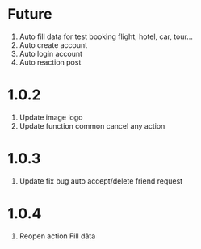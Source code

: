 # Future

1. Auto fill data for test booking flight, hotel, car, tour...
2. Auto create account
3. Auto login account
4. Auto reaction post

# 1.0.2
1. Update image logo
2. Update function common cancel any action

# 1.0.3
1. Update fix bug auto accept/delete friend request
   
# 1.0.4
1. Reopen action Fill dâta